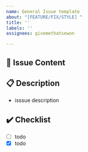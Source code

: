 ```yaml
---
name: General Isuue template
about: "[FEATURE/FIX/STYLE] "
title: ''
labels: ''
assignees: givemethatsewon

---
```


## 📢 Issue Content


## 📋 Description
- isssue description

## ✔️ Checklist
- [ ] todo
- [x] todo
